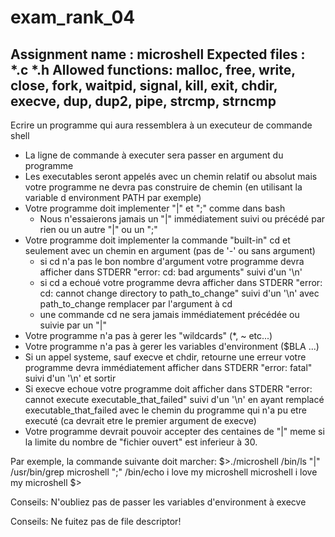 # exam_rank_04

Assignment name  : microshell
Expected files   : *.c *.h
Allowed functions: malloc, free, write, close, fork, waitpid, signal, kill, exit, chdir, execve, dup, dup2, pipe, strcmp, strncmp
--------------------------------------------------------------------------------------

Ecrire un programme qui aura ressemblera à un executeur de commande shell
- La ligne de commande à executer sera passer en argument du programme
- Les executables seront appelés avec un chemin relatif ou absolut mais votre programme ne devra pas construire de chemin (en utilisant la variable d environment PATH par exemple)
- Votre programme doit implementer "|" et ";" comme dans bash
	- Nous n'essaierons jamais un "|" immédiatement suivi ou précédé par rien ou un autre "|" ou un ";"
- Votre programme doit implementer la commande "built-in" cd et seulement avec un chemin en argument (pas de '-' ou sans argument)
	- si cd n'a pas le bon nombre d'argument votre programme devra afficher dans STDERR "error: cd: bad arguments" suivi d'un '\n'
	- si cd a echoué votre programme devra afficher dans STDERR "error: cd: cannot change directory to path_to_change" suivi d'un '\n' avec path_to_change remplacer par l'argument à cd
	- une commande cd ne sera jamais immédiatement précédée ou suivie par un "|"
- Votre programme n'a pas à gerer les "wildcards" (*, ~ etc...)
- Votre programme n'a pas à gerer les variables d'environment ($BLA ...)
- Si un appel systeme, sauf execve et chdir, retourne une erreur votre programme devra immédiatement afficher dans STDERR "error: fatal" suivi d'un '\n' et sortir
- Si execve echoue votre programme doit afficher dans STDERR "error: cannot execute executable_that_failed" suivi d'un '\n' en ayant remplacé executable_that_failed avec le chemin du programme qui n'a pu etre executé (ca devrait etre le premier argument de execve)
- Votre programme devrait pouvoir accepter des centaines de "|" meme si la limite du nombre de "fichier ouvert" est inferieur à 30.

Par exemple, la commande suivante doit marcher:
$>./microshell /bin/ls "|" /usr/bin/grep microshell ";" /bin/echo i love my microshell
microshell
i love my microshell
$>

Conseils:
N'oubliez pas de passer les variables d'environment à execve

Conseils:
Ne fuitez pas de file descriptor!